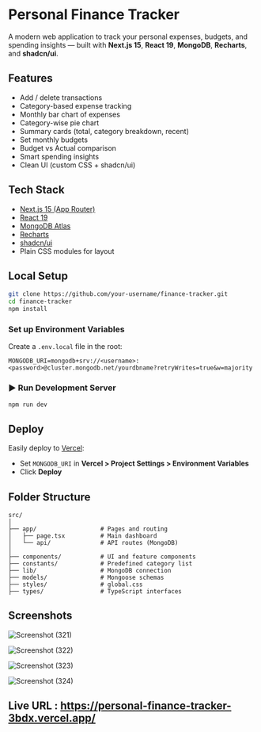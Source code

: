 #  Personal Finance Tracker

A modern web application to track your personal expenses, budgets, and spending insights — built with **Next.js 15**, **React 19**, **MongoDB**, **Recharts**, and **shadcn/ui**.


##  Features

-  Add / delete transactions
-  Category-based expense tracking
-  Monthly bar chart of expenses
-  Category-wise pie chart
-  Summary cards (total, category breakdown, recent)
-  Set monthly budgets
-  Budget vs Actual comparison
-  Smart spending insights
-  Clean UI (custom CSS + shadcn/ui)


##  Tech Stack

- [Next.js 15 (App Router)](https://nextjs.org)
- [React 19](https://react.dev)
- [MongoDB Atlas](https://www.mongodb.com/cloud/atlas)
- [Recharts](https://recharts.org/)
- [shadcn/ui](https://ui.shadcn.com/)
- Plain CSS modules for layout


##  Local Setup

```bash
git clone https://github.com/your-username/finance-tracker.git
cd finance-tracker
npm install
```

###  Set up Environment Variables

Create a `.env.local` file in the root:

```env
MONGODB_URI=mongodb+srv://<username>:<password>@cluster.mongodb.net/yourdbname?retryWrites=true&w=majority
```

### ▶ Run Development Server

```bash
npm run dev
```


##  Deploy

Easily deploy to [Vercel](https://vercel.com/):

- Set `MONGODB_URI` in **Vercel > Project Settings > Environment Variables**
- Click **Deploy**


##  Folder Structure

```
src/
│
├── app/                  # Pages and routing
│   ├── page.tsx          # Main dashboard
│   └── api/              # API routes (MongoDB)
│
├── components/           # UI and feature components
├── constants/            # Predefined category list
├── lib/                  # MongoDB connection
├── models/               # Mongoose schemas
├── styles/               # global.css
├── types/                # TypeScript interfaces
```


##  Screenshots

![Screenshot (321)](https://github.com/user-attachments/assets/621924d5-8b7d-433c-8179-c1b88d9ff7cf)

![Screenshot (322)](https://github.com/user-attachments/assets/5db02c4f-2842-481d-a901-bc4d13a2e815)

![Screenshot (323)](https://github.com/user-attachments/assets/de737837-3a2d-454e-97c4-acb65f4cc11a)

![Screenshot (324)](https://github.com/user-attachments/assets/9889fe3b-f30f-4d8b-861b-9b02f383dcd9)

##  Live URL : https://personal-finance-tracker-3bdx.vercel.app/
